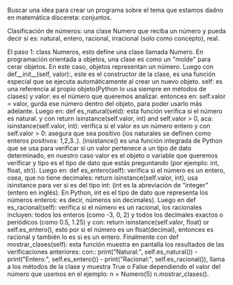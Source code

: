 Buscar una idea para crear un programa sobre el tema que estamos dadno en matemática discereta: conjuntos.

Clasificación de números: una clase Numero que reciba un número y pueda decir si es: natural, entero, racional, irracional (solo como concepto), real.

El paso 1: class Numeros, esto define una clase llamada Numero. En programación orientada a objetos, una clase es como un "molde" para cerar objetos. En este caso, objetos representan un número.
Luego con def__init__(self, valor):, este es el constructor de la clase, es una función especial que se ejecuta automáticamente al crear un nuevo objeto. self: es una referencia al propio objeto(Python lo usa siempre en métodos de clases) y valor: es el número que queremos analizar. entonces en: self.valor = valor, gurda ese número dentro del objeto, para poder usarlo más adelante.
Luego en: def es_natural(seld): esta función verifica si el número es natural. y con return isinstance(self.valor, int) and self.valor > 0, aca: isinstance(self.valor, int): verifica si el valor es un número entero y con self.valor > 0: asegura que sea positivo (los naturales se definen como enteros positivos: 1,2,3..). (insistance() es una función integrada de Python que se usa para verificar si un valor pertenece a un tipo de dato determinado, en nuestro caso valor es el objeto o variable que queremos verificar y tipo es el tipo de dato que estás preguntando (por ejemplo: int, float, str)).
Luego en: def es_entero(self): verifica si el número es un entero, osea, que no tiene decimales: return isinstance(self.valor, int), usa isinstance para ver si es del tipo int: (int es la abreviación de “integer” (entero en inglés).
En Python, int es el tipo de dato que representa los números enteros: es decir, números sin decimales).
Luego en def es_racional(self): verifica si el número es un racional, los racionales incluyen: todos los enteros (como -3, 0, 2) y todos los decimales exactos o periódicos (como 0.5, 1.25) y con: return isinstance(self.valor, float) or self.es_entero(), esto por si el número es un float(decimal), entonces es racional y también lo es si es un entero.
Finalmente con def mostrar_clases(self): esta función muestra en pantalla los resultados de las verificaciones anteriores: con:: print("Natural:", self.es_natural()) - print("Entero:", self.es_entero()) - print("Racional:", self.es_racional()), llama a los métodos de la clase y muestra True o False dependiendo el valor del número que usemos en el ejemplo: n = Numero(5)
n.mostrar_clases().

